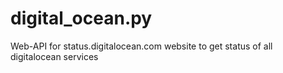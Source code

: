 # digital_ocean.py
Web-API for status.digitalocean.com website to get status of all digitalocean services
